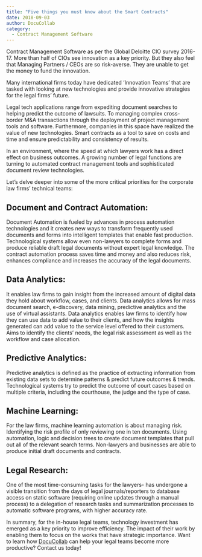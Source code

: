 ```yaml
---
title: "Five things you must know about the Smart Contracts"
date: 2018-09-03
author: DocuCollab
category:
  - Contract Management Software
---
```


Contract Management Software as per the Global Deloitte CIO survey 2016-17. More than half of CIOs see innovation as a key priority. But they also feel that Managing Partners / CEOs are so risk-averse. They are unable to get the money to fund the innovation.

Many international firms today have dedicated ‘Innovation Teams’ that are tasked with looking at new technologies and provide innovative strategies for the legal firms’ future.

Legal tech applications range from expediting document searches to helping predict the outcome of lawsuits. To managing complex cross-border M&A transactions through the deployment of project management tools and software. Furthermore, companies in this space have realized the value of new technologies. Smart contracts as a tool to save on costs and time and ensure predictability and consistency of results.

In an environment, where the speed at which lawyers work has a direct effect on business outcomes. A growing number of legal functions are turning to automated contract management tools and sophisticated document review technologies.

Let’s delve deeper into some of the more critical priorities for the corporate law firms’ technical teams:

## **Document and Contract Automation**:

Document Automation is fueled by advances in process automation technologies and it creates new ways to transform frequently used documents and forms into intelligent templates that enable fast production. Technological systems allow even non-lawyers to complete forms and produce reliable draft legal documents without expert legal knowledge. The contract automation process saves time and money and also reduces risk, enhances compliance and increases the accuracy of the legal documents.

## **Data Analytics**:

It enables law firms to gain insight from the increased amount of digital data they hold about workflow, cases, and clients. Data analytics allows for mass document search, e-discovery, data mining, predictive analytics and the use of virtual assistants. Data analytics enables law firms to identify how they can use data to add value to their clients, and how the insights generated can add value to the service level offered to their customers. Aims to identify the clients’ needs, the legal risk assessment as well as the workflow and case allocation.

## **Predictive Analytics**:

Predictive analytics is defined as the practice of extracting information from existing data sets to determine patterns & predict future outcomes & trends. Technological systems try to predict the outcome of court cases based on multiple criteria, including the courthouse, the judge and the type of case.

## **Machine Learning**:

For the law firms, machine learning automation is about managing risk. Identifying the risk profile of only reviewing one in ten documents. Using automation, logic and decision trees to create document templates that pull out all of the relevant search terms. Non-lawyers and businesses are able to produce initial draft documents and contracts.

## **Legal Research:**

One of the most time-consuming tasks for the lawyers- has undergone a visible transition from the days of legal journals/reporters to database access on static software (requiring online updates through a manual process) to a delegation of research tasks and summarization processes to automatic software programs, with higher accuracy rate.

 

In summary, for the in-house legal teams, technology investment has emerged as a key priority to improve efficiency. The impact of their work by enabling them to focus on the works that have strategic importance. Want to learn how [DocuCollab](https://docucollab.com/) can help your legal teams become more productive? Contact us today!
